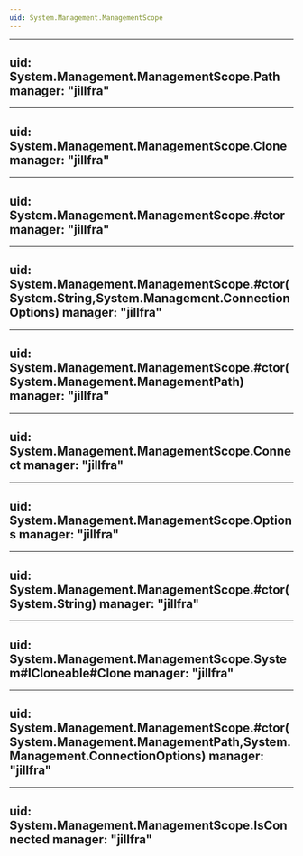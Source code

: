 ```yaml
---
uid: System.Management.ManagementScope
---
```


---
uid: System.Management.ManagementScope.Path
manager: "jillfra"
---

---
uid: System.Management.ManagementScope.Clone
manager: "jillfra"
---

---
uid: System.Management.ManagementScope.#ctor
manager: "jillfra"
---

---
uid: System.Management.ManagementScope.#ctor(System.String,System.Management.ConnectionOptions)
manager: "jillfra"
---

---
uid: System.Management.ManagementScope.#ctor(System.Management.ManagementPath)
manager: "jillfra"
---

---
uid: System.Management.ManagementScope.Connect
manager: "jillfra"
---

---
uid: System.Management.ManagementScope.Options
manager: "jillfra"
---

---
uid: System.Management.ManagementScope.#ctor(System.String)
manager: "jillfra"
---

---
uid: System.Management.ManagementScope.System#ICloneable#Clone
manager: "jillfra"
---

---
uid: System.Management.ManagementScope.#ctor(System.Management.ManagementPath,System.Management.ConnectionOptions)
manager: "jillfra"
---

---
uid: System.Management.ManagementScope.IsConnected
manager: "jillfra"
---
